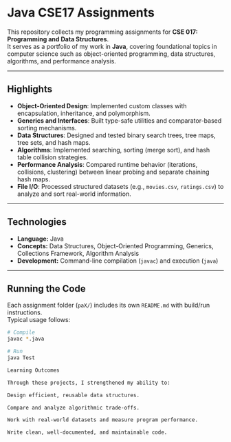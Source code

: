 # Java CSE17 Assignments

This repository collects my programming assignments for **CSE 017: Programming and Data Structures**.  
It serves as a portfolio of my work in **Java**, covering foundational topics in computer science such as object-oriented programming, data structures, algorithms, and performance analysis.

---

## Highlights

- **Object-Oriented Design**: Implemented custom classes with encapsulation, inheritance, and polymorphism.  
- **Generics and Interfaces**: Built type-safe utilities and comparator-based sorting mechanisms.  
- **Data Structures**: Designed and tested binary search trees, tree maps, tree sets, and hash maps.  
- **Algorithms**: Implemented searching, sorting (merge sort), and hash table collision strategies.  
- **Performance Analysis**: Compared runtime behavior (iterations, collisions, clustering) between linear probing and separate chaining hash maps.  
- **File I/O**: Processed structured datasets (e.g., `movies.csv`, `ratings.csv`) to analyze and sort real-world information.

---

## Technologies

- **Language:** Java  
- **Concepts:** Data Structures, Object-Oriented Programming, Generics, Collections Framework, Algorithm Analysis  
- **Development:** Command-line compilation (`javac`) and execution (`java`)  

---

## Running the Code

Each assignment folder (`paX/`) includes its own `README.md` with build/run instructions.  
Typical usage follows:

```bash
# Compile
javac *.java

# Run
java Test

Learning Outcomes

Through these projects, I strengthened my ability to:

Design efficient, reusable data structures.

Compare and analyze algorithmic trade-offs.

Work with real-world datasets and measure program performance.

Write clean, well-documented, and maintainable code.
